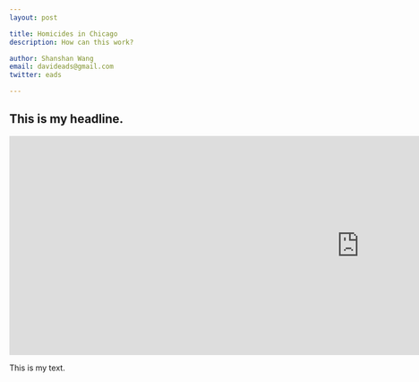 ```yaml
---
layout: post

title: Homicides in Chicago 
description: How can this work?

author: Shanshan Wang
email: davideads@gmail.com
twitter: eads

---
```



## This is my headline. 

<iframe width="1250" height="391" seamless frameborder="0" scrolling="no" src="https://docs.google.com/spreadsheets/d/1QrAlFy-4V6bDtMsqrPozfHaMYpZUVytmmSZs6H72GEU/pubchart?oid=1812040908&amp;format=interactive"></iframe>

This is my text.


